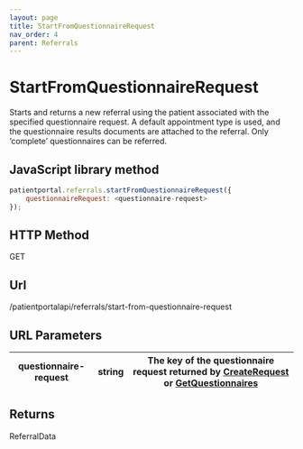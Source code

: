```yaml
---
layout: page
title: StartFromQuestionnaireRequest
nav_order: 4
parent: Referrals
---
```


# StartFromQuestionnaireRequest

Starts and returns a new referral using the patient associated with the specified questionnaire request. A default appointment type is used, and the questionnaire results documents are attached to the referral. Only ‘complete’ questionnaires can be referred.

## JavaScript library method

```javascript
patientportal.referrals.startFromQuestionnaireRequest({
    questionnaireRequest: <questionnaire-request>
});
```

## HTTP Method

GET

## ****Url****

/patientportalapi/referrals/start-from-questionnaire-request

## URL Parameters

| questionnaire-request | string | The key of the questionnaire request returned by [CreateRequest](#_CreateRequest) or [GetQuestionnaires](#_GetQuestionnaires) |
| --- | --- | --- |

## Returns

ReferralData
